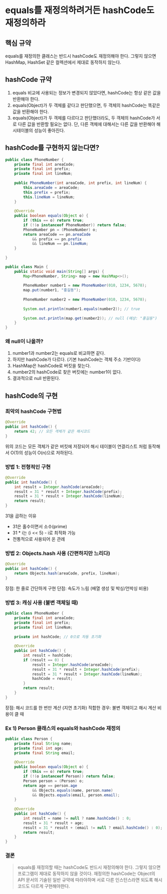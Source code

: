 # equals를 재정의하려거든 hashCode도 재정의하라

## 핵심 규약

equals를 재정의한 클래스는 반드시 hashCode도 재정의해야 한다. 그렇지 않으면 HashMap, HashSet 같은 컬렉션에서 제대로 동작하지 않는다.

## hashCode 규약

1. equals 비교에 사용되는 정보가 변경되지 않았다면, hashCode는 항상 같은 값을 반환해야 한다.
2. equals(Object)가 두 객체를 같다고 판단했으면, 두 객체의 hashCode는 똑같은 값을 반환해야 한다.
3. equals(Object)가 두 객체를 다르다고 판단했더라도, 두 객체의 hashCode가 서로 다른 값을 반환할 필요는 없다. 단, 다른 객체에 대해서는 다른 값을 반환해야 해시테이블의 성능이 좋아진다.

## hashCode를 구현하지 않는다면?

```java
public class PhoneNumber {
    private final int areaCode;
    private final int prefix;
    private final int lineNum;
    
    public PhoneNumber(int areaCode, int prefix, int lineNum) {
        this.areaCode = areaCode;
        this.prefix = prefix;
        this.lineNum = lineNum;
    }
    
    @Override
    public boolean equals(Object o) {
        if (this == o) return true;
        if (!(o instanceof PhoneNumber)) return false;
        PhoneNumber pn = (PhoneNumber) o;
        return areaCode == pn.areaCode 
            && prefix == pn.prefix 
            && lineNum == pn.lineNum;
    }
    
}
```

```java
public class Main {
    public static void main(String[] args) {
        Map<PhoneNumber, String> map = new HashMap<>();
        
        PhoneNumber number1 = new PhoneNumber(010, 1234, 5678);
        map.put(number1, "홍길동");
        
        PhoneNumber number2 = new PhoneNumber(010, 1234, 5678);
        
        System.out.println(number1.equals(number2)); // true
        
        System.out.println(map.get(number2)); // null (예상: "홍길동")
    }
}
```

### 왜 null이 나올까?

1. number1과 number2는 equals로 비교하면 같다.
2. 하지만 hashCode가 다르다. (기본 hashCode는 객체 주소 기반이다)
3. HashMap은 hashCode로 버킷을 찾는다.
4. number2의 hashCode로 찾은 버킷에는 number1이 없다.
5. 결과적으로 null 반환된다.

## hashCode의 구현
### 최악의 hashCode 구현법

```java
@Override
public int hashCode() {
    return 42; // 모든 객체가 같은 해시코드
}
```
위의 코드는 모든 객체가 같은 버킷에 저장되어 해시 테이블이 연결리스트 처럼 동작해서 O(1)의 성능이 O(n)으로 저하된다.

### 방법 1: 전형적인 구현

```java
@Override
public int hashCode() {
    int result = Integer.hashCode(areaCode);
    result = 31 * result + Integer.hashCode(prefix);
    result = 31 * result + Integer.hashCode(lineNum);
    return result;
}
```

31을 곱하는 이유

- 31은 홀수이면서 소수(prime)
- 31 * i는 (i << 5) - i로 최적화 가능
- 전통적으로 사용되어 온 관례

### 방법 2: Objects.hash 사용 (간편하지만 느리다)

```java
@Override
public int hashCode() {
    return Objects.hash(areaCode, prefix, lineNum);
}
```

장점: 한 줄로 간단하게 구현
단점: 속도가 느림 (배열 생성 및 박싱/언박싱 비용)

### 방법 3: 캐싱 사용 (불변 객체일 때)

```java
public class PhoneNumber {
    private final int areaCode;
    private final int prefix;
    private final int lineNum;
    
    private int hashCode; // 0으로 자동 초기화
    
    @Override
    public int hashCode() {
        int result = hashCode;
        if (result == 0) {
            result = Integer.hashCode(areaCode);
            result = 31 * result + Integer.hashCode(prefix);
            result = 31 * result + Integer.hashCode(lineNum);
            hashCode = result;
        }
        return result;
    }
}
```

장점: 해시 코드를 한 번만 계산 (지연 초기화)
적합한 경우: 불변 객체이고 해시 계산 비용이 클 때

### Ex 1) Person 클래스의 equals와 hashCode 재정의

```java
public class Person {
    private final String name;
    private final int age;
    private final String email;
    
    @Override
    public boolean equals(Object o) {
        if (this == o) return true;
        if (!(o instanceof Person)) return false;
        Person person = (Person) o;
        return age == person.age 
            && Objects.equals(name, person.name) 
            && Objects.equals(email, person.email);
    }
    
    @Override
    public int hashCode() {
        int result = name != null ? name.hashCode() : 0;
        result = 31 * result + age;
        result = 31 * result + (email != null ? email.hashCode() : 0);
        return result;
    }
}
```

### 결론 
> equals를 재정의할 때는 hashCode도 반드시 재정의해야 한다. 그렇지 않으면 프로그램이 제대로 동작하지 않을 것이다. 재정의한 hashCode는 Object의 API 문서의 기술된 일반 규약에 따라야하며 서로 다른 인스턴스라면 되도록 해시코드도 다르게 구현해야한다.